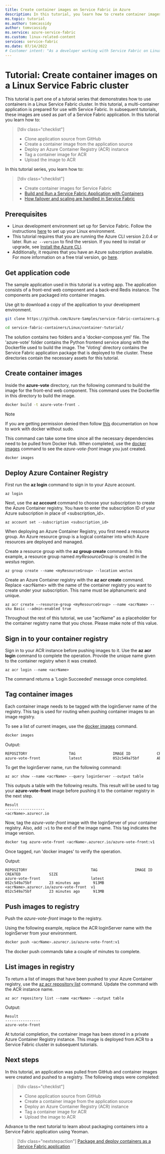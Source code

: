 ```yaml
---
title: Create container images on Service Fabric in Azure 
description: In this tutorial, you learn how to create container images for a multi-container Service Fabric application.
ms.topic: tutorial
ms.author: tomcassidy
author: tomvcassidy
ms.service: azure-service-fabric
ms.custom: linux-related-content
services: service-fabric
ms.date: 07/14/2022
# Customer intent: "As a developer working with Service Fabric on Linux, I want to create and upload container images to Azure Container Registry, so that I can deploy my multi-container applications effectively."
---
```


# Tutorial: Create container images on a Linux Service Fabric cluster

This tutorial is part one of a tutorial series that demonstrates how to use containers in a Linux Service Fabric cluster. In this tutorial, a multi-container application is prepared for use with Service Fabric. In subsequent tutorials, these images are used as part of a Service Fabric application. In this tutorial you learn how to:

> [!div class="checklist"]
> * Clone application source from GitHub
> * Create a container image from the application source
> * Deploy an Azure Container Registry (ACR) instance
> * Tag a container image for ACR
> * Upload the image to ACR

In this tutorial series, you learn how to:

> [!div class="checklist"]
> * Create container images for Service Fabric
> * [Build and Run a Service Fabric Application with Containers](service-fabric-tutorial-package-containers.md)
> * [How failover and scaling are handled in Service Fabric](service-fabric-tutorial-containers-failover.md)

## Prerequisites

* Linux development environment set up for Service Fabric. Follow the instructions [here](service-fabric-get-started-linux.md) to set up your Linux environment.
* This tutorial requires that you are running the Azure CLI version 2.0.4 or later. Run `az --version` to find the version. If you need to install or upgrade, see [Install the Azure CLI]( /cli/azure/install-azure-cli).
* Additionally, it requires that you have an Azure subscription available. For more information on a free trial version, go [here](https://azure.microsoft.com/free/).

## Get application code

The sample application used in this tutorial is a voting app. The application consists of a front-end web component and a back-end Redis instance. The components are packaged into container images.

Use git to download a copy of the application to your development environment.

```bash
git clone https://github.com/Azure-Samples/service-fabric-containers.git

cd service-fabric-containers/Linux/container-tutorial/
```

The solution contains two folders and a 'docker-compose.yml' file. The 'azure-vote' folder contains the Python frontend service along with the Dockerfile used to build the image. The 'Voting' directory contains the Service Fabric application package that is deployed to the cluster. These directories contain the necessary assets for this tutorial.

## Create container images

Inside the **azure-vote** directory, run the following command to build the image for the front-end web component. This command uses the Dockerfile in this directory to build the image.

```bash
docker build -t azure-vote-front .
```
> [!Note]
> If you are getting permission denied then follow [this](https://docs.docker.com/install/linux/linux-postinstall/#manage-docker-as-a-non-root-user) documentation on how to work with docker without sudo.

This command can take some time since all the necessary dependencies need to be pulled from Docker Hub. When completed, use the [docker images](https://docs.docker.com/engine/reference/commandline/images/) command to see the *azure-vote-front* image you just created.

```bash
docker images
```

## Deploy Azure Container Registry

First run the **az login** command to sign in to your Azure account.

```azurecli
az login
```

Next, use the **az account** command to choose your subscription to create the Azure Container registry. You have to enter the subscription ID of your Azure subscription in place of <subscription_id>.

```azurecli
az account set --subscription <subscription_id>
```

When deploying an Azure Container Registry, you first need a resource group. An Azure resource group is a logical container into which Azure resources are deployed and managed.

Create a resource group with the **az group create** command. In this example, a resource group named *myResourceGroup* is created in the *westus* region.

```azurecli
az group create --name <myResourceGroup> --location westus
```

Create an Azure Container registry with the **az acr create** command. Replace \<acrName> with the name of the container registry you want to create under your subscription. This name must be alphanumeric and unique.

```azurecli
az acr create --resource-group <myResourceGroup> --name <acrName> --sku Basic --admin-enabled true
```

Throughout the rest of this tutorial, we use "acrName" as a placeholder for the container registry name that you chose. Please make note of this value.

## Sign in to your container registry

Sign in to your ACR instance before pushing images to it. Use the **az acr login** command to complete the operation. Provide the unique name given to the container registry when it was created.

```azurecli
az acr login --name <acrName>
```

The command returns a 'Login Succeeded’ message once completed.

## Tag container images

Each container image needs to be tagged with the loginServer name of the registry. This tag is used for routing when pushing container images to an image registry.

To see a list of current images, use the [docker images](https://docs.docker.com/engine/reference/commandline/images/) command.

```bash
docker images
```

Output:

```bash
REPOSITORY                   TAG                 IMAGE ID            CREATED              SIZE
azure-vote-front             latest              052c549a75bf        About a minute ago   913MB
```

To get the loginServer name, run the following command:

```azurecli
az acr show --name <acrName> --query loginServer --output table
```

This outputs a table with the following results. This result will be used to tag your **azure-vote-front** image before pushing it to the container registry in the next step.

```output
Result
------------------
<acrName>.azurecr.io
```

Now, tag the *azure-vote-front* image with the loginServer of your container registry. Also, add `:v1` to the end of the image name. This tag indicates the image version.

```bash
docker tag azure-vote-front <acrName>.azurecr.io/azure-vote-front:v1
```

Once tagged, run 'docker images' to verify the operation.

Output:

```output
REPOSITORY                             TAG                 IMAGE ID            CREATED             SIZE
azure-vote-front                       latest              052c549a75bf        23 minutes ago      913MB
<acrName>.azurecr.io/azure-vote-front  v1                  052c549a75bf        23 minutes ago      913MB

```

## Push images to registry

Push the *azure-vote-front* image to the registry.

Using the following example, replace the ACR loginServer name with the loginServer from your environment.

```bash
docker push <acrName>.azurecr.io/azure-vote-front:v1
```

The docker push commands take a couple of minutes to complete.

## List images in registry

To return a list of images that have been pushed to your Azure Container registry, use the [az acr repository list](/cli/azure/acr/repository) command. Update the command with the ACR instance name.

```azurecli
az acr repository list --name <acrName> --output table
```

Output:

```output
Result
----------------
azure-vote-front
```

At tutorial completion, the container image has been stored in a private Azure Container Registry instance. This image is deployed from ACR to a Service Fabric cluster in subsequent tutorials.

## Next steps

In this tutorial, an application was pulled from GitHub and container images were created and pushed to a registry. The following steps were completed:

> [!div class="checklist"]
> * Clone application source from GitHub
> * Create a container image from the application source
> * Deploy an Azure Container Registry (ACR) instance
> * Tag a container image for ACR
> * Upload the image to ACR

Advance to the next tutorial to learn about packaging containers into a Service Fabric application using Yeoman.

> [!div class="nextstepaction"]
> [Package and deploy containers as a Service Fabric application](service-fabric-tutorial-package-containers.md)
